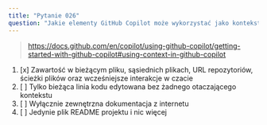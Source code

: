 ```yaml
---
title: "Pytanie 026"
question: "Jakie elementy GitHub Copilot może wykorzystać jako kontekst podczas generowania sugestii?"
---
```


> https://docs.github.com/en/copilot/using-github-copilot/getting-started-with-github-copilot#using-context-in-github-copilot
1. [x] Zawartość w bieżącym pliku, sąsiednich plikach, URL repozytoriów, ścieżki plików oraz wcześniejsze interakcje w czacie
1. [ ] Tylko bieżąca linia kodu edytowana bez żadnego otaczającego kontekstu
1. [ ] Wyłącznie zewnętrzna dokumentacja z internetu
1. [ ] Jedynie plik README projektu i nic więcej
